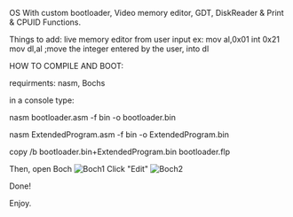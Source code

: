 OS With custom bootloader, Video memory editor, GDT, DiskReader & Print & CPUID Functions.

Things to add: live memory editor from user input
ex: 
mov al,0x01
int 0x21
mov dl,al ;move the integer entered by the user, into dl


HOW TO COMPILE AND BOOT:

requirments: nasm, Bochs

in a console type:

nasm bootloader.asm -f bin -o bootloader.bin

nasm ExtendedProgram.asm -f bin -o ExtendedProgram.bin

copy /b bootloader.bin+ExtendedProgram.bin bootloader.flp

Then, open Boch ![Boch1](https://cdn.discordapp.com/attachments/762135401410068513/808582853964857354/Screenshot_1.png)
Click "Edit"
![Boch2](https://cdn.discordapp.com/attachments/762135401410068513/808584415344853012/download.png)

Done! 

Enjoy.
